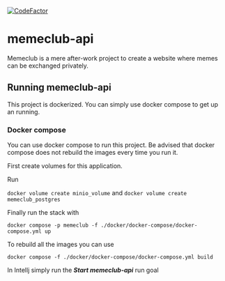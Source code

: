 [![CodeFactor](https://www.codefactor.io/repository/github/beschlz/memeclub-api/badge)](https://www.codefactor.io/repository/github/beschlz/memeclub-api)
# memeclub-api

Memeclub is a mere after-work project to create a website where memes can be exchanged privately.

## Running memeclub-api

This project is dockerized. You can simply use docker compose to get up an running.

### Docker compose
You can use docker compose to run this project. Be advised that docker compose does not rebuild the images every time you run it.

First create volumes for this application.

Run

`docker volume create minio_volume` and
`docker volume create memeclub_postgres`

Finally run the stack with

`docker compose -p memeclub -f ./docker/docker-compose/docker-compose.yml up`

To rebuild all the images you can use

` docker compose -f ./docker/docker-compose/docker-compose.yml build
`

In Intellj simply run the ***Start memeclub-api*** run goal
